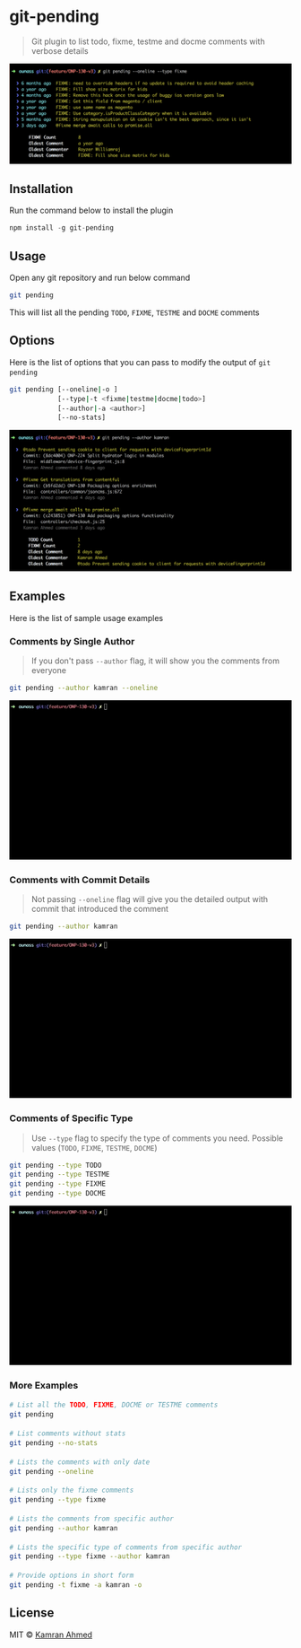 # git-pending
> Git plugin to list todo, fixme, testme and docme comments with verbose details

![](./.github/1.png)

## Installation

Run the command below to install the plugin

```javascript
npm install -g git-pending
```

## Usage

Open any git repository and run below command

```bash
git pending
```
This will list all the pending `TODO`, `FIXME`, `TESTME` and `DOCME` comments

## Options
Here is the list of options that you can pass to modify the output of `git pending`

```bash
git pending [--oneline|-o ]
            [--type|-t <fixme|testme|docme|todo>]
            [--author|-a <author>]
            [--no-stats]
```

![](./.github/2.png)

## Examples

Here is the list of sample usage examples

### Comments by Single Author

> If you don't pass `--author` flag, it will show you the comments from everyone

```bash
git pending --author kamran --oneline
```
![](./.github/git-pending-oneline.gif)

### Comments with Commit Details

> Not passing `--oneline` flag will give you the detailed output with commit that introduced the comment

```bash
git pending --author kamran
```
![](./.github/git-pending-multi.gif)

### Comments of Specific Type

> Use `--type` flag to specify the type of comments you need. Possible values (`TODO`, `FIXME`, `TESTME`, `DOCME`)

```bash
git pending --type TODO
git pending --type TESTME
git pending --type FIXME
git pending --type DOCME
```
![](./.github/git-pending-type.gif)

### More Examples

```bash
# List all the TODO, FIXME, DOCME or TESTME comments
git pending

# List comments without stats
git pending --no-stats

# Lists the comments with only date
git pending --oneline

# Lists only the fixme comments
git pending --type fixme

# Lists the comments from specific author
git pending --author kamran

# Lists the specific type of comments from specific author
git pending --type fixme --author kamran 

# Provide options in short form
git pending -t fixme -a kamran -o
```

## License
MIT &copy; [Kamran Ahmed](https://twitter.com/kamranahmedse)
